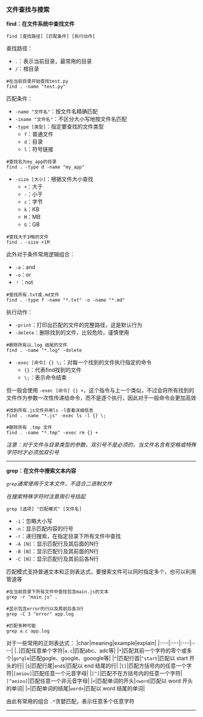 ### 文件查找与搜索

**find：在文件系统中查找文件**

`find [查找路径] [匹配条件] [执行动作]`  

查找路径：
- `.`：表示当前目录，最常用的目录
- `/`：根目录

```shell
#在当前目录开始查找test.py
find . -name "test.py"
``` 

匹配条件： 
- `-name "文件名"`：按文件名精确匹配
- `-iname "文件名"`：不区分大小写地按文件名匹配
- `-type [类型]`：指定要查找的文件类型
  - `f`：普通文件
  - `d`：目录
  - `l`：符号链接

```shell
#查找名为my_app的目录
find . -type d -name "my_app"
```

- `-size [大小]`：根据文件大小查找
  - `+`：大于
  - `-`：小于
  - `c`：字节
  - `k`：KB
  - `M`：MB
  - `G`：GB

```shell
#查找大于1MB的文件
find . -size +1M
```

此外对于条件常用逻辑组合：
- `-a`：and
- `-o`：or
- `！`：not

```shell
#查找所有.txt或.md文件
find . -type f -name "*.txt" -o -name "*.md"
```

执行动作：
- `-print`：打印出匹配的文件的完整路径，这是默认行为
- `-delete`：删除找到的文件，比较危险，谨慎使用

```shell
#删除所有以.log 结尾的文件
find . -name "*.log" -delete
```

- `-exec [命令] {} \;`：对每一个找到的文件执行指定的命令
  - `{}`：代表find找到的文件
  - `\;`：表示命令结束  

但一般会使用 `-exec [命令] {} +`，这个指令与上一个类似，不过会将所有找到的文件作为参数一次性传递给命令，而不是逐个执行，因此对于一般命令会更加高效  

```shell
#找到所有.js文件并用ls -l查看详细信息
find . -name "*.js" -exec ls -l {} \;

#删除所有 .tmp 文件
find . -name "*.tmp" -exec rm {} +
```

*注意：对于文件与目录类型的参数，双引号不是必须的，当文件名含有空格或特殊字符时才必须加双引号*  

---

**grep：在文件中搜索文本内容**  

*`grep`通常使用于文本文件，不适合二进制文件*  

*在搜索特殊字符时注意用引号括起*  

`grep [选项] "匹配模式" [文件名]`  
- `-i`：忽略大小写
- `-n`：显示匹配内容的行号
- `-r`：递归搜索，在指定目录下所有文件中查找
- `-A [N]`：显示匹配行及其后面的N行
- `-B [N]`：显示匹配行及其前面的N行
- `-C [N]`：显示匹配行及其前后各N行

匹配模式支持普通文本和正则表达式，要搜索文件可以同时指定多个，也可以利用管道等  

```shell
#在当前目录下所有文件中查找包含main.js的文本
grep -r "main.js" .

#显示包含error的行以及其前后各3行
grep -C 3 "error" app.log

#匹配多种可能
grep a.c app.log
```

对于一些常用的正则表达式：
|char|meaning|example|explain|
|:---|:---|:---|:---|
|`.`|匹配任意单个字符|`a.c`|匹配abc、adc等|
|`*`|匹配其前一个字符的零个或多个|`go*gle`|匹配gogle、google、gooogle等|
|`^`|匹配行首|`^start`|匹配以 start 开头的行|
|`$`|匹配行尾|`end$`|匹配以 end 结尾的行|
|`[]`|匹配方括号内的任意一个字符|`[aeiou]`|匹配任意一个元音字母|
|`[^]`|匹配不在方括号内的任意一个字符|`[^aeiou]`|匹配任意一个非元音字母|
|`<`|匹配单词的开头|`<word`|匹配以 word 开头的单词|
|`>`|匹配单词的结尾|`word>`|匹配以 word 结尾的单词|

由此有常用的组合 `.*`贪婪匹配，表示任意多个任意字符  

---
